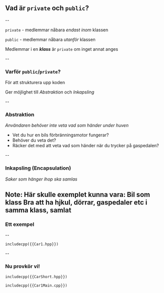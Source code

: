 ## Vad är `private` och `public`?

--

`private` - medlemmar nåbara *endast inom* klassen

`public` - medlemmar nåbara *utanför* klassen
<!-- .element: class="fragment" -->

Medlemmar i en ***klass*** är `private` om inget annat anges
<!-- .element: class="fragment" -->

--

### Varför `public`/`private`?

För att strukturera upp koden
<!-- .element: class="fragment" -->

Ger möjlighet till *Abstraktion* och *Inkapsling*
<!-- .element: class="fragment" -->

--

### Abstraktion

*Användaren behöver inte veta vad som händer under huven*
<!-- .element: class="fragment" -->

* Vet du hur en bils förbränningsmotor fungerar? <!-- .element: class="fragment" -->
* Behöver du veta det? <!-- .element: class="fragment" -->
* Räcker det med att veta vad som händer när du trycker på gaspedalen?<!-- .element: class="fragment" -->


--

### Inkapsling (Encapsulation)

*Saker som hänger ihop ska samlas*
<!-- .element: class="fragment" -->

Note:
Här skulle exemplet kunna vara:
Bil som klass
Bra att ha hjkul, dörrar, gaspedaler etc i samma klass,
samlat 
--

### Ett exempel

--

```cpp[|2-9|10-22|3-4|6-9|11-22]
includecpp({{Car1.hpp}})
```
<!-- .element: class="r-stretch" -->

--

### Nu provkör vi!

```cpp[6 | 7| 9-11 | 12-13]
includecpp({{CarShort.hpp}})

includecpp({{Car1Main.cpp}})
```